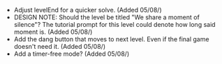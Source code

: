 - Adjust levelEnd for a quicker solve. (Added 05/08/)
- DESIGN NOTE: Should the level be titled "We share a moment of silence"? The tutorial prompt for this level could denote how long said moment is. (Added 05/08/)
- Add the dang button that moves to next level. Even if the final game doesn't need it. (Added 05/08/)
- Add a timer-free mode? (Added 05/08/)